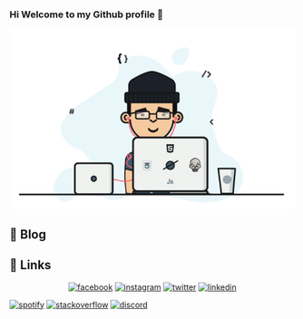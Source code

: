 ### Hi Welcome to my Github profile 👋

<p align="center">
  <img src="./donyottech.gif" alt="Hi, I'm Donyor 👋 I'm a 🚀 Uzbek developer 🚀 I ❤️ Happy Hardcore ❤️">

</p>

## :memo: Blog

## :link: Links

<p align="center">  
  <a href="https://www.facebook.com/DonyorRakhmatullaev/"><img src="https://img.icons8.com/color/96/000000/facebook.png" alt="facebook"/></a>
  <a href="https://www.instagram.com/donyor_rakhmatullaev/"><img src="https://img.icons8.com/color/96/000000/instagram-new.png" alt="instagram"/></a>
  <a href="https://twitter.com/uzbone96"><img src="https://img.icons8.com/color/96/000000/twitter-squared.png" alt="twitter"/></a>
  <a href="https://www.linkedin.com/in/donyor-rakhmatullaev-67b51b203/"><img src="https://img.icons8.com/color/96/000000/linkedin.png" alt="linkedin"/></a>
</p>
<a href="https://open.spotify.com/user/uzbone96"><img src="https://img.icons8.com/color/96/000000/spotify--v1.png" alt="spotify"/></a>
<a href="https://stackoverflow.com/users/16670404/donyor-rakhmatullaev"><img src="https://img.icons8.com/color/96/000000/stackoverflow.png" alt="stackoverflow"/></a>
<a href="https://discord.gg/Donyor#9385"><img src="https://img.icons8.com/color/96/000000/discord-logo.png" alt="discord"/></a>
